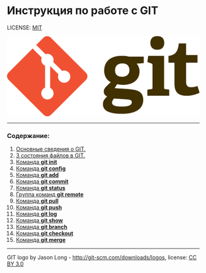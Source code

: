 # Инструкция по работе с GIT


LICENSE: [MIT](license.md)

![git-logo](assets/git-logo.png)

---
### Содержание:

1. [Основные сведения о GIT.](contents/about_GIT.md)
2. [3 состояния файлов в GIT.](contents/state_of_documents.md)
3. [Команда **git init**](contents/git_init.md)
4. [Команда **git config**](contents/git_config.md)
5. [Команда **git add**](contents/git_add.md)
6. [Команда **git commit**](contents/git_commit.md)
7. [Команда **git status**](contents/git_status.md)
8. [Группа команд **git remote**](contents/git_remote.md)
9. [Команда **git pull**](contents/git_pull.md)
10. [Команда **git push**](contents/git_push.md)
11. [Команда **git log**](contents/git_log.md)
12. [Команда **git show**](contents/git_show.md)
13. [Команда **git branch**](contents/git_branch.md)
14. [Команда **git checkout**](contents/git_checkout.md)
15. [Команда **git merge**](contents/git_merge.md)

---

GIT logo by Jason Long - http://git-scm.com/downloads/logos,
license: [CC BY 3.0](https://creativecommons.org/licenses/by/3.0/)
